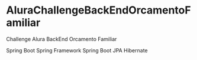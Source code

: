 # AluraChallengeBackEndOrcamentoFamiliar
Challenge Alura BackEnd Orcamento Familiar

Spring Boot
Spring Framework
Spring Boot JPA
Hibernate
